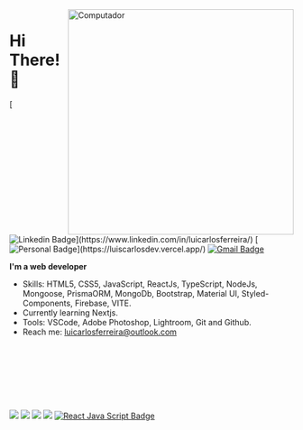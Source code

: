 <img src="https://raw.githubusercontent.com/MicaelliMedeiros/micaellimedeiros/master/image/computer-illustration.png" min-width="400px" max-width="400px" width="400px" align="right" alt="Computador">


# Hi There! 👋

[![Linkedin Badge](https://img.shields.io/badge/-LinkedIn-6633cc?style=flat-square&logo=Linkedin&logoColor=white&link=[https://www.linkedin.com/in/fernanda-kipper-5958a61a9/](https://www.linkedin.com/in/luicarlosferreira/))](https://www.linkedin.com/in/luicarlosferreira/)
[![Personal Badge](https://img.shields.io/badge/-Website-6633cc?style=flat-square&logo=Me&logoColor=white&link=https://[www.fernandakipper.com/](https://luiscarlosdev.vercel.app/))](https://luiscarlosdev.vercel.app/)
[![Gmail Badge](https://img.shields.io/badge/-luicarlosferreira@outlook.com-6633cc?style=flat-square&logo=Gmail&logoColor=white&link=mailto:luicarlosferreira@outlook.com)](mailto:luicarlosferreira@outlook.com)


**I'm a web developer**

- Skills: HTML5, CSS5, JavaScript, ReactJs, TypeScript, NodeJs, Mongoose, PrismaORM, MongoDb, Bootstrap, Material UI, Styled-Components, Firebase, VITE.
- Currently learning  Nextjs.
- Tools: VSCode, Adobe Photoshop, Lightroom, Git and Github.
- Reach me: luicarlosferreira@outlook.com 

</br> <br> <br> <br>
<p align="left">
  <br>
  <br>
  <a href="#" alt="Html5">
  <img src="https://img.shields.io/badge/HTML5-E34F26?style=for-the-badge&logo=html5&logoColor=white"/></a>
  <a href="#" alt="Css3">
  <img src="https://img.shields.io/badge/CSS3-1572B6?style=for-the-badge&logo=css3&logoColor=white"/></a>  
  <a href="#" alt="Bootstrap">
  <img src="https://img.shields.io/badge/Bootstrap-563D7C?style=for-the-badge&logo=bootstrap&logoColor=white"/></a>  
  <a href="#" alt="Javascript">
  <img src="https://img.shields.io/badge/JavaScript-323330?style=for-the-badge&logo=javascript&logoColor=F7DF1E"/></a>
  <a href="#" alt="ReactJs">
  <img src="https://img.shields.io/badge/React-20232A?style=for-the-badge&logo=react&logoColor=61DAFB" alt="React Java Script Badge" /></a>
   
</p>  
